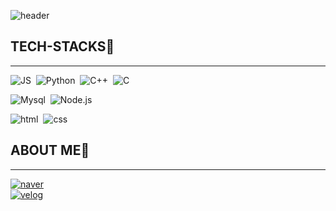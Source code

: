 <!--
**jaehii/jaehii** is a ✨ _special_ ✨ repository because its `README.md` (this file) appears on your GitHub profile.

Here are some ideas to get you started:

- 🔭 I’m currently working on ...
- 🌱 I’m currently learning ...
- 👯 I’m looking to collaborate on ...
- 🤔 I’m looking for help with ...
- 💬 Ask me about ...
- 📫 How to reach me: ...
- 😄 Pronouns: ...
- ⚡ Fun fact: ...
-->

![header](https://capsule-render.vercel.app/api?type=waving&color=auto&height=300&section=header&text=JAEHEE👩‍💻%20&fontSize=90)


## TECH-STACKS🐾


---

![JS](https://img.shields.io/badge/JavaScript-F7DF1E?style=flat-square&logo=JavaScript&logoColor=black)&nbsp;&nbsp;![Python](https://img.shields.io/badge/Python-3766AB?style=flat-square&logo=Python&logoColor=white)&nbsp;&nbsp;![C++](https://img.shields.io/badge/C++-00599C?style=flat-square&logo=C%2B%2B&logoColor=white)&nbsp;&nbsp;![C](https://img.shields.io/badge/C-A8B9CC?style=flat-square&logo=c&logoColor=white)


![Mysql](https://img.shields.io/badge/Mysql-4479A1?style=flat-square&logo=Mysql&logoColor=white)&nbsp;&nbsp;![Node.js](https://img.shields.io/badge/Node.js-339933?style=flat-square&logo=Node.js&logoColor=white)


![html](https://img.shields.io/badge/html-E34F26?style=flat-square&logo=html&logoColor=white)&nbsp;&nbsp;![css](https://img.shields.io/badge/css-1572B6?style=flat-square&logo=css&logoColor=white)

## ABOUT ME🐾


---


[![naver](https://img.shields.io/badge/naver-1572B6?style=flat-square&logo=naver&logoColor=white&link=mailto:withfavor98@naver.com)](mailto:withfavor98@naver.com)  
[![velog](https://img.shields.io/badge/velog-20C997?style=flat-square&logo=velog&logoColor=white&link=https://velog.io/@hii_log)](https://velog.io/@hii_log)

